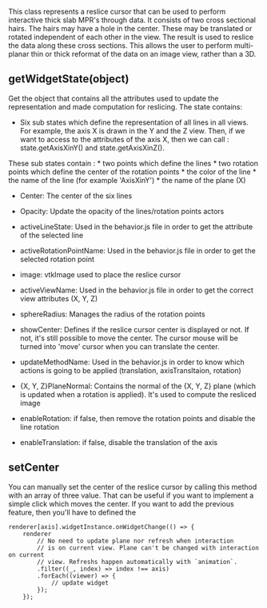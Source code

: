 This class represents a reslice cursor that can be used to perform interactive thick slab MPR's through data. It consists of two cross sectional hairs. The hairs may have a hole in the center. These may be translated or rotated independent of each other in the view. The result is used to reslice the data along these cross sections. This allows the user to perform multi-planar thin or thick reformat of the data on an image view, rather than a 3D.




## getWidgetState(object)



Get the object that contains all the attributes used to update the representation and made computation for reslicing. The state contains:

- Six sub states which define the representation of all lines in all views. For example, the axis X is drawn in the Y and the Z view. Then, if we want to access to the attributes of the axis X, then we can call : state.getAxisXinY() and state.getAxisXinZ().

These sub states contain :
	* two points which define the lines
	* two rotation points which define the center of the rotation points
	* the color of the line
	* the name of the line (for example 'AxisXinY')
	* the name of the plane (X)

- Center: The center of the six lines

- Opacity: Update the opacity of the lines/rotation points actors

- activeLineState: Used in the behavior.js file in order to get the attribute of the selected line

- activeRotationPointName: Used in the behavior.js file in order to get the selected rotation point

- image: vtkImage used to place the reslice cursor

- activeViewName: Used in the behavior.js file in order to get the correct view attributes (X, Y, Z)

- sphereRadius: Manages the radius of the rotation points

- showCenter: Defines if the reslice cursor center is displayed or not. If not, it's still possible to move the center. The cursor mouse will be turned into 'move' cursor when you can translate the center.

- updateMethodName: Used in the behavior.js in order to know which actions is going to be applied (translation, axisTransltaion, rotation)

- {X, Y, Z}PlaneNormal: Contains the normal of the {X, Y, Z} plane (which is updated when a rotation is applied). It's used to compute the resliced image

- enableRotation: if false, then remove the rotation points and disable the line rotation

- enableTranslation: if false, disable the translation of the axis

## setCenter

You can manually set the center of the reslice cursor by calling this method with an array of three value. That can be useful if you want to implement a simple click which moves the center.
If you want to add the previous feature, then you'll have to defined the
```
renderer[axis].widgetInstance.onWidgetChange(() => {
	renderer
		// No need to update plane nor refresh when interaction
		// is on current view. Plane can't be changed with interaction on current
		// view. Refreshs happen automatically with `animation`.
		.filter((_, index) => index !== axis)
		.forEach((viewer) => {
			// update widget
		});
	});
```